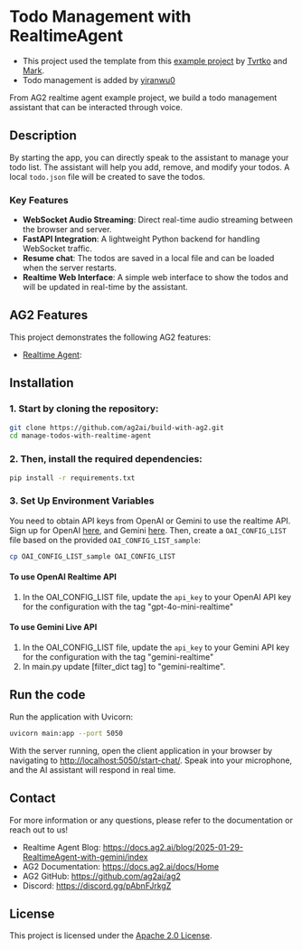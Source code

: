 
# Todo Management with RealtimeAgent
- This project used the template from this [example project](https://github.com/ag2ai/realtime-agent-over-websockets) by [Tvrtko](https://github.com/sternakt) and [Mark](https://github.com/marklysze).
- Todo management is added by [yiranwu0](https://github.com/yiranwu0)

From AG2 realtime agent example project, we build a todo management assistant that can be interacted through voice.

## Description

By starting the app, you can directly speak to the assistant to manage your todo list. The assistant will help you add, remove, and modify your todos. A local `todo.json` file will be created to save the todos.

### **Key Features**
- **WebSocket Audio Streaming**: Direct real-time audio streaming between the browser and server.
- **FastAPI Integration**: A lightweight Python backend for handling WebSocket traffic.
- **Resume chat**: The todos are saved in a local file and can be loaded when the server restarts.
- **Realtime Web Interface**: A simple web interface to show the todos and will be updated in real-time by the assistant.


## AG2 Features
This project demonstrates the following AG2 features:
- [Realtime Agent](https://docs.ag2.ai/docs/topics/realtime-agent): 

## Installation

### 1. Start by cloning the repository:
```bash
git clone https://github.com/ag2ai/build-with-ag2.git
cd manage-todos-with-realtime-agent
```

### 2. Then, install the required dependencies:
```bash
pip install -r requirements.txt
```

### 3. Set Up Environment Variables
You need to obtain API keys from OpenAI or Gemini to use the realtime API. Sign up for OpenAI [here](https://platform.openai.com/), and Gemini [here](https://ai.google.dev/gemini-api/docs/api-key).
Then, create a `OAI_CONFIG_LIST` file based on the provided `OAI_CONFIG_LIST_sample`:
```bash
cp OAI_CONFIG_LIST_sample OAI_CONFIG_LIST
```

#### To use OpenAI Realtime API
1. In the OAI_CONFIG_LIST file, update the `api_key` to your OpenAI API key for the configuration with the tag "gpt-4o-mini-realtime"

#### To use Gemini Live API
1. In the OAI_CONFIG_LIST file, update the `api_key` to your Gemini API key for the configuration with the tag "gemini-realtime"
2. In main.py update [filter_dict tag] to "gemini-realtime".


## Run the code
Run the application with Uvicorn:
```bash
uvicorn main:app --port 5050
```

With the server running, open the client application in your browser by navigating to [http://localhost:5050/start-chat/](http://localhost:5050/start-chat/). Speak into your microphone, and the AI assistant will respond in real time.

## Contact
For more information or any questions, please refer to the documentation or reach out to us!

- Realtime Agent Blog: https://docs.ag2.ai/blog/2025-01-29-RealtimeAgent-with-gemini/index
-	AG2 Documentation: https://docs.ag2.ai/docs/Home
-	AG2 GitHub: https://github.com/ag2ai/ag2
-	Discord: https://discord.gg/pAbnFJrkgZ


## **License**
This project is licensed under the [Apache 2.0 License](LICENSE).
